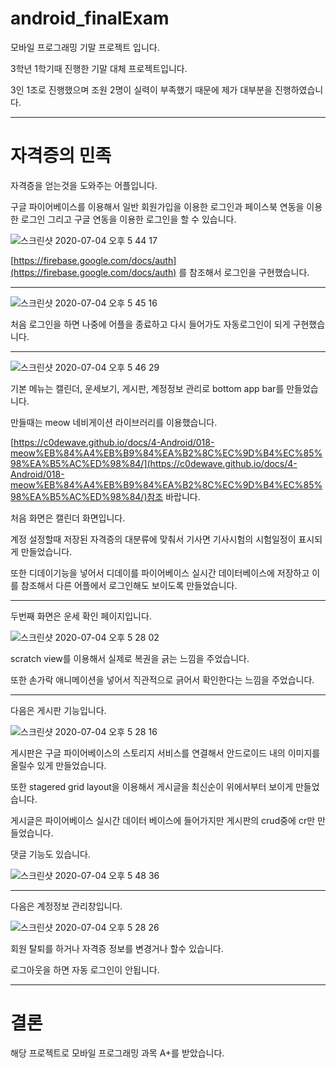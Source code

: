 # android_finalExam
모바일 프로그래밍 기말 프로젝트 입니다.

3학년 1학기때 진행한 기말 대체 프로젝트입니다.

3인 1조로 진행했으며 조원 2명이 실력이 부족했기 때문에 제가 대부분을 진행하였습니다.

---

# 자격증의 민족

자격증을 얻는것을 도와주는 어플입니다.

구글 파이어베이스를 이용해서 일반 회원가입을 이용한 로그인과 페이스북 연동을 이용한 로그인 그리고 구글 연동을 이용한 로그인을 할 수 있습니다.

![스크린샷 2020-07-04 오후 5 44 17](https://user-images.githubusercontent.com/16849874/88369872-e73fe180-cdcb-11ea-9d48-5da0ee3d5d3b.png)

[https://firebase.google.com/docs/auth](https://firebase.google.com/docs/auth)
를 참조해서 로그인을 구현했습니다.

---

![스크린샷 2020-07-04 오후 5 45 16](https://user-images.githubusercontent.com/16849874/88370171-7816bd00-cdcc-11ea-9e31-6c679dbabb1a.png)

처음 로그인을 하면 나중에 어플을 종료하고 다시 들어가도 자동로그인이 되게 구현했습니다.

---

![스크린샷 2020-07-04 오후 5 46 29](https://user-images.githubusercontent.com/16849874/88370527-2a4e8480-cdcd-11ea-92e8-146f56687a51.png)

기본 메뉴는 캘린더, 운세보기, 게시판, 계정정보 관리로 bottom app bar를 만들었습니다.

만들때는 meow 네비게이션 라이브러리를 이용했습니다.

[https://c0dewave.github.io/docs/4-Android/018-meow%EB%84%A4%EB%B9%84%EA%B2%8C%EC%9D%B4%EC%85%98%EA%B5%AC%ED%98%84/](https://c0dewave.github.io/docs/4-Android/018-meow%EB%84%A4%EB%B9%84%EA%B2%8C%EC%9D%B4%EC%85%98%EA%B5%AC%ED%98%84/)참조 바랍니다.

처음 화면은 캘린더 화면입니다.

계정 설정할때 저장된 자격증의 대분류에 맞춰서 기사면 기사시험의 시험일정이 표시되게 만들었습니다.

또한 디데이기능을 넣어서 디데이를 파이어베이스 실시간 데이터베이스에 저장하고 이를 참조해서 다른 어플에서 로그인해도 보이도록 만들었습니다.

---

두번째 화면은 운세 확인 페이지입니다.

![스크린샷 2020-07-04 오후 5 28 02](https://user-images.githubusercontent.com/16849874/88370960-122b3500-cdce-11ea-9fab-11396b1a4d98.png)

scratch view를 이용해서 실제로 복권을 긁는 느낌을 주었습니다.

또한 손가락 애니메이션을 넣어서 직관적으로 긁어서 확인한다는 느낌을 주었습니다.

---

다음은 게시판 기능입니다.

![스크린샷 2020-07-04 오후 5 28 16](https://user-images.githubusercontent.com/16849874/88372101-4142a600-cdd0-11ea-85b5-69ba0e32ecf4.png)

게시판은 구글 파이어베이스의 스토리지 서비스를 연결해서 안드로이드 내의 이미지를 올릴수 있게 만들었습니다.

또한 stagered grid layout을 이용해서 게시글을 최신순이 위에서부터 보이게 만들었습니다.

게시글은 파이어베이스 실시간 데이터 베이스에 들어가지만 게시판의 crud중에 cr만 만들었습니다.

댓글 기능도 있습니다.

![스크린샷 2020-07-04 오후 5 48 36](https://user-images.githubusercontent.com/16849874/88372358-b01fff00-cdd0-11ea-9d0c-dacefd8aa981.png)

---

다음은 계정정보 관리창입니다.

![스크린샷 2020-07-04 오후 5 28 26](https://user-images.githubusercontent.com/16849874/88372403-ccbc3700-cdd0-11ea-8610-6f2a999e09e3.png)

회원 탈퇴를 하거나 자격증 정보를 변경거나 할수 있습니다.

로그아웃을 하면 자동 로그인이 안됩니다.

---

# 결론

해당 프로젝트로 모바일 프로그래밍 과목 A+를 받았습니다.
